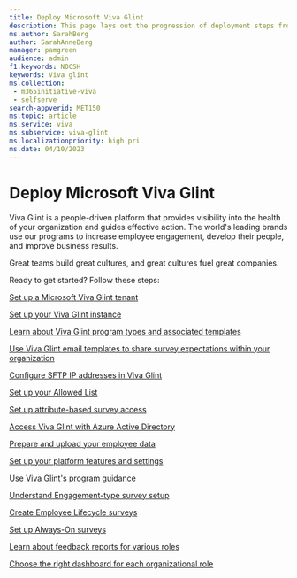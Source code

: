 ```yaml
---
title: Deploy Microsoft Viva Glint 
description: This page lays out the progression of deployment steps from Viva Glint purchase to program deployment to using insights to take actions to improve business results.  
ms.author: SarahBerg
author: SarahAnneBerg
manager: pamgreen
audience: admin
f1.keywords: NOCSH
keywords: Viva glint
ms.collection: 
 - m365initiative-viva
 - selfserve
search-appverid: MET150
ms.topic: article
ms.service: viva
ms.subservice: viva-glint
ms.localizationpriority: high pri
ms.date: 04/10/2023
---
```


# Deploy Microsoft Viva Glint

Viva Glint is a people-driven platform that provides visibility into the health of your organization and guides effective action. The world's leading brands use our programs to increase employee engagement, develop their people, and improve business results.

Great teams build great cultures, and great cultures fuel great companies.

Ready to get started? Follow these steps:

[Set up a Microsoft Viva Glint tenant](https://go.microsoft.com/fwlink/?linkid=2230741)

[Set up your Viva Glint instance](https://go.microsoft.com/fwlink/?linkid=2238525)

[Learn about Viva Glint program types and associated templates](https://go.microsoft.com/fwlink/?linkid=2238526)

[Use Viva Glint email templates to share survey expectations within your organization](https://go.microsoft.com/fwlink/?linkid=2240825)

[Configure SFTP IP addresses in Viva Glint](https://go.microsoft.com/fwlink/?linkid=2238339)

[Set up your Allowed List](https://go.microsoft.com/fwlink/?linkid=2238617)

[Set up attribute-based survey access](https://go.microsoft.com/fwlink/?linkid=2230745)

[Access Viva Glint with Azure Active Directory](https://go.microsoft.com/fwlink/?linkid=2238425)

[Prepare and upload your employee data](https://go.microsoft.com/fwlink/?linkid=2240826)

[Set up your platform features and settings](https://go.microsoft.com/fwlink/?linkid=2240919)

[Use Viva Glint's program guidance](https://go.microsoft.com/fwlink/?linkid=2240920)

[Understand Engagement-type survey setup](https://go.microsoft.com/fwlink/?linkid=2231504)

[Create Employee Lifecycle surveys](https://go.microsoft.com/fwlink/?linkid=2238618)

[Set up Always-On surveys](https://go.microsoft.com/fwlink/?linkid=2231006)

[Learn about feedback reports for various roles](https://go.microsoft.com/fwlink/?linkid=2231109)

[Choose the right dashboard for each organizational role](https://go.microsoft.com/fwlink/?linkid=2240744)